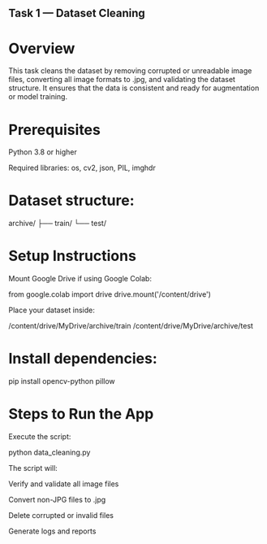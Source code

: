 ## Task 1 — Dataset Cleaning
# Overview

This task cleans the dataset by removing corrupted or unreadable image files, converting all image formats to .jpg, and validating the dataset structure.
It ensures that the data is consistent and ready for augmentation or model training.

# Prerequisites

Python 3.8 or higher

Required libraries: os, cv2, json, PIL, imghdr

# Dataset structure:

archive/
├── train/
└── test/

# Setup Instructions

Mount Google Drive if using Google Colab:

from google.colab import drive
drive.mount('/content/drive')


Place your dataset inside:

/content/drive/MyDrive/archive/train
/content/drive/MyDrive/archive/test


# Install dependencies:

pip install opencv-python pillow

# Steps to Run the App

Execute the script:

python data_cleaning.py


The script will:

Verify and validate all image files

Convert non-JPG files to .jpg

Delete corrupted or invalid files

Generate logs and reports
